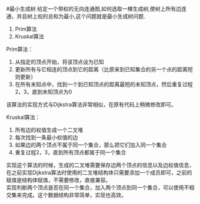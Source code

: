 #最小生成树
给定一个带权的无向连通图,如何选取一棵生成树,使树上所有边连通，并且树上权的总和为最小,这个问题就是最小生成树问题.   

1. Prim算法
2. Kruskal算法

Prim算法：

1. 从指定的顶点开始，将该顶点设为已知
2. 更新所有与它相连的顶点到它的距离（比原来到已知集合的另一个点的距离短则更新）
3. 在所有未知点中，找到一个到已知顶点的距离最短的未知顶点，然后重复过程2，3，直到未知顶点为0

该算法的实现方式与Dijkstra算法非常相似，在原有代码上稍微修改即可。

Kruskal算法：

1. 所有边的权值生成一个二叉堆
2. 每次找到一条最小权值的边
3. 如果边的两个顶点不属于同一个集合，那么把它们加入同一个集合
4. 重复过程2，3，直到所有顶点都属于同一个集合

实现这个算法的时候，生成的二叉堆需要保存边两个顶点的信息以及边权值信息，在之前实现Dijkstra算法时使用的二叉堆结构体只需要添加一个成员即可，之前的赋值是结构体赋值，不需要修改，直接兼容。   
实现判断两个顶点是否在同一个集合，加入两个顶点到同一个集合，可以使用不相交集来完成。这个数据结构非常简单，实现也高效。